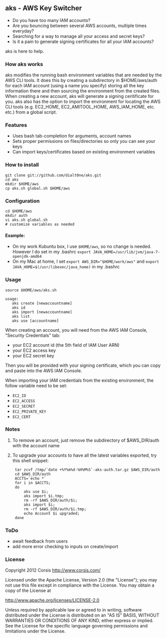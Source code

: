 ## aks - AWS Key Switcher

* Do you have too many IAM accounts?
* Are you bouncing between several AWS accounts, multiple times everyday?
* Searching for a way to manage all your access and secret keys?
* Is it a pain to generate signing certificates for all your IAM accounts?

aks is here to help.

### How aks works

aks modifies the running bash environment variables that are needed by the
AWS CLI tools. It does this by creating a subdirectory in $HOME/aws/auth
for each IAM account (using a name you specify) storing all the key information
there and then sourcing the environment from the created files. When creating a
new account, aks will generate a signing ceritificate for you. aks also has the
option to import the environment for locating the AWS CLI tools (e.g. EC2_HOME,
EC2_AMITOOL_HOME, AWS_IAM_HOME, etc. etc.) from a global script.

### Features

* Uses bash tab-completion for arguments, account names
* Sets proper permissions on files/directories so only you can see your keys
* Can import keys/certificates based on existing environment variables

### How to install

	git clone git://github.com/dialt0ne/aks.git
	cd aks
	mkdir $HOME/aws
	cp aks.sh global.sh $HOME/aws

### Configuration

	cd $HOME/aws
	mkdir auth
	vi aks.sh global.sh
	# customize variables as needed

#### Example:

* On my work Kubuntu box, I use `$HOME/aws`, so no change is needed. However I do set in my .bashrc `export JAVA_HOME=/usr/lib/jvm/java-7-openjdk-amd64`
* On my Mac at home, I set `export AWS_DIR="$HOME/work/aws"` and `export JAVA_HOME=$(/usr/libexec/java_home)` in my .bashrc

### Usage

	source $HOME/aws/aks.sh
	
	usage:
	   aks create [newaccountname]
	   aks id
	   aks import [newaccountname]
	   aks list
	   aks use [accountname]

When creating an account, you will need from the AWS IAM Console, "Security Credentials" tab:

* your EC2 account id (the 5th field of IAM User ARN)
* your EC2 access key
* your EC2 secret key

Then you will be provided with your signing certificate, which you can copy and paste into the AWS IAM Console.

When importing your IAM credentials from the existing environment, the follow variable need to be set:

* `EC2_ID`
* `EC2_ACCESS`
* `EC2_SECRET`
* `EC2_PRIVATE_KEY`
* `EC2_CERT`

### Notes

1. To remove an account, just remove the subdirectory of $AWS_DIR/auth with the account name

2. To upgrade your accounts to have all the latest variables exported, try this shell snippet:

        tar zcvf /tmp/`date +%Y%m%d-%H%M%S`-aks-auth.tar.gz $AWS_DIR/auth
        cd $AWS_DIR/auth
        ACCTS=`echo *`
        for i in $ACCTS;
        do
            aks use $i;
            aks import $i.tmp;
            rm -rf $AWS_DIR/auth/$i;
            aks import $i;
            rm -rf $AWS_DIR/auth/$i.tmp;
            echo Account $i upgraded;
        done

### ToDo

* await feedback from users
* add more error checking to inputs on create/import

### License

Copyright 2012 Corsis
http://www.corsis.com/

Licensed under the Apache License, Version 2.0 (the "License");
you may not use this file except in compliance with the License.
You may obtain a copy of the License at

http://www.apache.org/licenses/LICENSE-2.0

Unless required by applicable law or agreed to in writing, software
distributed under the License is distributed on an "AS IS" BASIS,
WITHOUT WARRANTIES OR CONDITIONS OF ANY KIND, either express or implied.
See the License for the specific language governing permissions and
limitations under the License.

